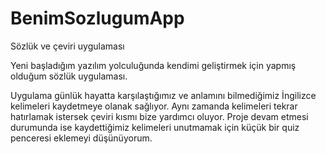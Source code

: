 # BenimSozlugumApp
Sözlük ve çeviri uygulaması

Yeni başladığım yazılım yolculuğunda kendimi geliştirmek için yapmış olduğum sözlük uygulaması.

Uygulama günlük hayatta karşılaştığımız ve anlamını bilmediğimiz İngilizce  kelimeleri kaydetmeye  olanak sağlıyor.
Aynı zamanda kelimeleri tekrar hatırlamak istersek çeviri kısmı bize yardımcı oluyor.
Proje devam etmesi durumunda ise kaydettiğimiz kelimeleri unutmamak için küçük bir quiz penceresi eklemeyi düşünüyorum.
